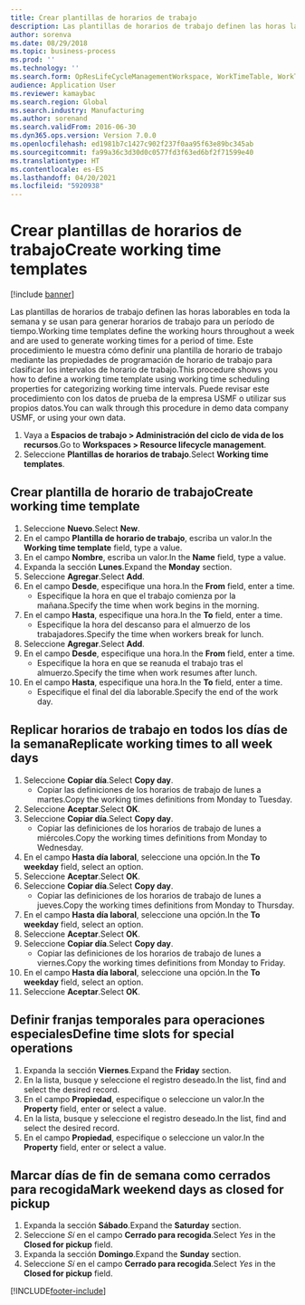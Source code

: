```yaml
---
title: Crear plantillas de horarios de trabajo
description: Las plantillas de horarios de trabajo definen las horas laborables en toda la semana y se usan para generar horarios de trabajo para un período de tiempo.
author: sorenva
ms.date: 08/29/2018
ms.topic: business-process
ms.prod: ''
ms.technology: ''
ms.search.form: OpResLifeCycleManagementWorkspace, WorkTimeTable, WorkTimeCopyDayDialog, WorkPeriodTemplate
audience: Application User
ms.reviewer: kamaybac
ms.search.region: Global
ms.search.industry: Manufacturing
ms.author: sorenand
ms.search.validFrom: 2016-06-30
ms.dyn365.ops.version: Version 7.0.0
ms.openlocfilehash: ed1981b7c1427c902f237f0aa95f63e89bc345ab
ms.sourcegitcommit: fa99a36c3d30d0c0577fd3f63ed6bf2f71599e40
ms.translationtype: HT
ms.contentlocale: es-ES
ms.lasthandoff: 04/20/2021
ms.locfileid: "5920938"
---
```

# <a name="create-working-time-templates"></a><span data-ttu-id="ef58b-103">Crear plantillas de horarios de trabajo</span><span class="sxs-lookup"><span data-stu-id="ef58b-103">Create working time templates</span></span>

[!include [banner](../../includes/banner.md)]

<span data-ttu-id="ef58b-104">Las plantillas de horarios de trabajo definen las horas laborables en toda la semana y se usan para generar horarios de trabajo para un período de tiempo.</span><span class="sxs-lookup"><span data-stu-id="ef58b-104">Working time templates define the working hours throughout a week and are used to generate working times for a period of time.</span></span> <span data-ttu-id="ef58b-105">Este procedimiento le muestra cómo definir una plantilla de horario de trabajo mediante las propiedades de programación de horario de trabajo para clasificar los intervalos de horario de trabajo.</span><span class="sxs-lookup"><span data-stu-id="ef58b-105">This procedure shows you how to define a working time template using working time scheduling properties for categorizing working time intervals.</span></span> <span data-ttu-id="ef58b-106">Puede revisar este procedimiento con los datos de prueba de la empresa USMF o utilizar sus propios datos.</span><span class="sxs-lookup"><span data-stu-id="ef58b-106">You can walk through this procedure in demo data company USMF, or using your own data.</span></span>

1. <span data-ttu-id="ef58b-107">Vaya a **Espacios de trabajo > Administración del ciclo de vida de los recursos**.</span><span class="sxs-lookup"><span data-stu-id="ef58b-107">Go to **Workspaces > Resource lifecycle management**.</span></span>
1. <span data-ttu-id="ef58b-108">Seleccione **Plantillas de horarios de trabajo**.</span><span class="sxs-lookup"><span data-stu-id="ef58b-108">Select **Working time templates**.</span></span>

## <a name="create-working-time-template"></a><span data-ttu-id="ef58b-109">Crear plantilla de horario de trabajo</span><span class="sxs-lookup"><span data-stu-id="ef58b-109">Create working time template</span></span>

1. <span data-ttu-id="ef58b-110">Seleccione **Nuevo**.</span><span class="sxs-lookup"><span data-stu-id="ef58b-110">Select **New**.</span></span>
1. <span data-ttu-id="ef58b-111">En el campo **Plantilla de horario de trabajo**, escriba un valor.</span><span class="sxs-lookup"><span data-stu-id="ef58b-111">In the **Working time template** field, type a value.</span></span>
1. <span data-ttu-id="ef58b-112">En el campo **Nombre**, escriba un valor.</span><span class="sxs-lookup"><span data-stu-id="ef58b-112">In the **Name** field, type a value.</span></span>
1. <span data-ttu-id="ef58b-113">Expanda la sección **Lunes**.</span><span class="sxs-lookup"><span data-stu-id="ef58b-113">Expand the **Monday** section.</span></span>
1. <span data-ttu-id="ef58b-114">Seleccione **Agregar**.</span><span class="sxs-lookup"><span data-stu-id="ef58b-114">Select **Add**.</span></span>
1. <span data-ttu-id="ef58b-115">En el campo **Desde**, especifique una hora.</span><span class="sxs-lookup"><span data-stu-id="ef58b-115">In the **From** field, enter a time.</span></span>
    * <span data-ttu-id="ef58b-116">Especifique la hora en que el trabajo comienza por la mañana.</span><span class="sxs-lookup"><span data-stu-id="ef58b-116">Specify the time when work begins in the morning.</span></span>  
1. <span data-ttu-id="ef58b-117">En el campo **Hasta**, especifique una hora.</span><span class="sxs-lookup"><span data-stu-id="ef58b-117">In the **To** field, enter a time.</span></span>
    * <span data-ttu-id="ef58b-118">Especifique la hora del descanso para el almuerzo de los trabajadores.</span><span class="sxs-lookup"><span data-stu-id="ef58b-118">Specify the time when workers break for lunch.</span></span>  
1. <span data-ttu-id="ef58b-119">Seleccione **Agregar**.</span><span class="sxs-lookup"><span data-stu-id="ef58b-119">Select **Add**.</span></span>
1. <span data-ttu-id="ef58b-120">En el campo **Desde**, especifique una hora.</span><span class="sxs-lookup"><span data-stu-id="ef58b-120">In the **From** field, enter a time.</span></span>
    * <span data-ttu-id="ef58b-121">Especifique la hora en que se reanuda el trabajo tras el almuerzo.</span><span class="sxs-lookup"><span data-stu-id="ef58b-121">Specify the time when work resumes after lunch.</span></span>  
1. <span data-ttu-id="ef58b-122">En el campo **Hasta**, especifique una hora.</span><span class="sxs-lookup"><span data-stu-id="ef58b-122">In the **To** field, enter a time.</span></span>
    * <span data-ttu-id="ef58b-123">Especifique el final del día laborable.</span><span class="sxs-lookup"><span data-stu-id="ef58b-123">Specify the end of the work day.</span></span>  

## <a name="replicate-working-times-to-all-week-days"></a><span data-ttu-id="ef58b-124">Replicar horarios de trabajo en todos los días de la semana</span><span class="sxs-lookup"><span data-stu-id="ef58b-124">Replicate working times to all week days</span></span>

1. <span data-ttu-id="ef58b-125">Seleccione **Copiar día**.</span><span class="sxs-lookup"><span data-stu-id="ef58b-125">Select **Copy day**.</span></span>
    * <span data-ttu-id="ef58b-126">Copiar las definiciones de los horarios de trabajo de lunes a martes.</span><span class="sxs-lookup"><span data-stu-id="ef58b-126">Copy the working times definitions from Monday to Tuesday.</span></span>  
1. <span data-ttu-id="ef58b-127">Seleccione **Aceptar**.</span><span class="sxs-lookup"><span data-stu-id="ef58b-127">Select **OK**.</span></span>
1. <span data-ttu-id="ef58b-128">Seleccione **Copiar día**.</span><span class="sxs-lookup"><span data-stu-id="ef58b-128">Select **Copy day**.</span></span>
    * <span data-ttu-id="ef58b-129">Copiar las definiciones de los horarios de trabajo de lunes a miércoles.</span><span class="sxs-lookup"><span data-stu-id="ef58b-129">Copy the working times definitions from Monday to Wednesday.</span></span>  
1. <span data-ttu-id="ef58b-130">En el campo **Hasta día laboral**, seleccione una opción.</span><span class="sxs-lookup"><span data-stu-id="ef58b-130">In the **To weekday** field, select an option.</span></span>
1. <span data-ttu-id="ef58b-131">Seleccione **Aceptar**.</span><span class="sxs-lookup"><span data-stu-id="ef58b-131">Select **OK**.</span></span>
1. <span data-ttu-id="ef58b-132">Seleccione **Copiar día**.</span><span class="sxs-lookup"><span data-stu-id="ef58b-132">Select **Copy day**.</span></span>
    * <span data-ttu-id="ef58b-133">Copiar las definiciones de los horarios de trabajo de lunes a jueves.</span><span class="sxs-lookup"><span data-stu-id="ef58b-133">Copy the working times definitions from Monday to Thursday.</span></span>  
1. <span data-ttu-id="ef58b-134">En el campo **Hasta día laboral**, seleccione una opción.</span><span class="sxs-lookup"><span data-stu-id="ef58b-134">In the **To weekday** field, select an option.</span></span>
1. <span data-ttu-id="ef58b-135">Seleccione **Aceptar**.</span><span class="sxs-lookup"><span data-stu-id="ef58b-135">Select **OK**.</span></span>
1. <span data-ttu-id="ef58b-136">Seleccione **Copiar día**.</span><span class="sxs-lookup"><span data-stu-id="ef58b-136">Select **Copy day**.</span></span>
    * <span data-ttu-id="ef58b-137">Copiar las definiciones de los horarios de trabajo de lunes a viernes.</span><span class="sxs-lookup"><span data-stu-id="ef58b-137">Copy the working times definitions from Monday to Friday.</span></span>  
1. <span data-ttu-id="ef58b-138">En el campo **Hasta día laboral**, seleccione una opción.</span><span class="sxs-lookup"><span data-stu-id="ef58b-138">In the **To weekday** field, select an option.</span></span>
1. <span data-ttu-id="ef58b-139">Seleccione **Aceptar**.</span><span class="sxs-lookup"><span data-stu-id="ef58b-139">Select **OK**.</span></span>

## <a name="define-time-slots-for-special-operations"></a><span data-ttu-id="ef58b-140">Definir franjas temporales para operaciones especiales</span><span class="sxs-lookup"><span data-stu-id="ef58b-140">Define time slots for special operations</span></span>

1. <span data-ttu-id="ef58b-141">Expanda la sección **Viernes**.</span><span class="sxs-lookup"><span data-stu-id="ef58b-141">Expand the **Friday** section.</span></span>
1. <span data-ttu-id="ef58b-142">En la lista, busque y seleccione el registro deseado.</span><span class="sxs-lookup"><span data-stu-id="ef58b-142">In the list, find and select the desired record.</span></span>
1. <span data-ttu-id="ef58b-143">En el campo **Propiedad**, especifique o seleccione un valor.</span><span class="sxs-lookup"><span data-stu-id="ef58b-143">In the **Property** field, enter or select a value.</span></span>
1. <span data-ttu-id="ef58b-144">En la lista, busque y seleccione el registro deseado.</span><span class="sxs-lookup"><span data-stu-id="ef58b-144">In the list, find and select the desired record.</span></span>
1. <span data-ttu-id="ef58b-145">En el campo **Propiedad**, especifique o seleccione un valor.</span><span class="sxs-lookup"><span data-stu-id="ef58b-145">In the **Property** field, enter or select a value.</span></span>

## <a name="mark-weekend-days-as-closed-for-pickup"></a><span data-ttu-id="ef58b-146">Marcar días de fin de semana como cerrados para recogida</span><span class="sxs-lookup"><span data-stu-id="ef58b-146">Mark weekend days as closed for pickup</span></span>

1. <span data-ttu-id="ef58b-147">Expanda la sección **Sábado**.</span><span class="sxs-lookup"><span data-stu-id="ef58b-147">Expand the **Saturday** section.</span></span>
1. <span data-ttu-id="ef58b-148">Seleccione *Sí* en el campo **Cerrado para recogida**.</span><span class="sxs-lookup"><span data-stu-id="ef58b-148">Select *Yes* in the **Closed for pickup** field.</span></span>
1. <span data-ttu-id="ef58b-149">Expanda la sección **Domingo**.</span><span class="sxs-lookup"><span data-stu-id="ef58b-149">Expand the **Sunday** section.</span></span>
1. <span data-ttu-id="ef58b-150">Seleccione *Sí* en el campo **Cerrado para recogida**.</span><span class="sxs-lookup"><span data-stu-id="ef58b-150">Select *Yes* in the **Closed for pickup** field.</span></span>


[!INCLUDE[footer-include](../../../includes/footer-banner.md)]